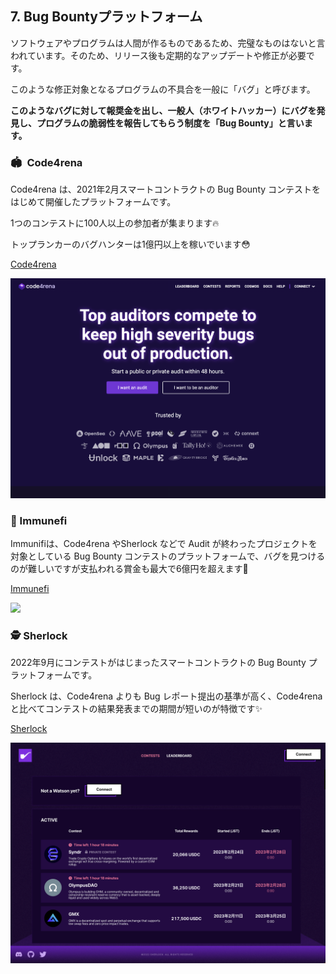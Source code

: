 ## 7. Bug Bountyプラットフォーム

ソフトウェアやプログラムは人間が作るものであるため、完璧なものはないと言われています。そのため、リリース後も定期的なアップデートや修正が必要です。

このような修正対象となるプログラムの不具合を一般に「バグ」と呼びます。

**このようなバグに対して報奨金を出し、一般人（ホワイトハッカー）にバグを発見し、プログラムの脆弱性を報告してもらう制度を「Bug Bounty」と言います。**

### 🏟️  Code4rena

Code4rena は、2021年2月スマートコントラクトの Bug Bounty コンテストをはじめて開催したプラットフォームです。

1つのコンテストに100人以上の参加者が集まります🔥

トップランカーのバグハンターは1億円以上を稼いでいます😳

[Code4rena](https://code4rena.com/)

![](./../imgs/8/code4area.png)

### 🐞 Immunefi

Immunifiは、Code4rena やSherlock などで Audit が終わったプロジェクトを対象としている Bug Bounty コンテストのプラットフォームで、バグを見つけるのが難しいですが支払われる賞金も最大で6億円を超えます👀

[Immunefi](https://immunefi.com/)

![](./../imgs/8/immunefi.png)

### 🕵️ Sherlock

2022年9月にコンテストがはじまったスマートコントラクトの Bug Bounty プラットフォームです。

Sherlock は、Code4rena よりも Bug レポート提出の基準が高く、Code4renaと比べてコンテストの結果発表までの期間が短いのが特徴です✨

[Sherlock](https://app.sherlock.xyz/audits/contests)


![](./../imgs/8/sherlock.png)